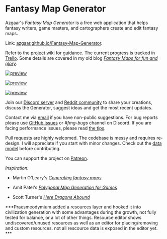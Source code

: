 # Fantasy Map Generator

Azgaar's _Fantasy Map Generator_ is a free web application that helps fantasy writers, game masters, and cartographers create and edit fantasy maps.

Link: [azgaar.github.io/Fantasy-Map-Generator](https://azgaar.github.io/Fantasy-Map-Generator).

Refer to the [project wiki](https://github.com/Azgaar/Fantasy-Map-Generator/wiki) for guidance. The current progress is tracked in [Trello](https://trello.com/b/7x832DG4/fantasy-map-generator). Some details are covered in my old blog [_Fantasy Maps for fun and glory_](https://azgaar.wordpress.com).

[![preview](https://github.com/Azgaar/Fantasy-Map-Generator/assets/26469650/9502eae9-92e0-4d0d-9f17-a2ba4a565c01)](https://github.com/Azgaar/Fantasy-Map-Generator/assets/26469650/11a42446-4bd5-4526-9cb1-3ef97c868992)

[![preview](https://github.com/Azgaar/Fantasy-Map-Generator/assets/26469650/e751a9e5-7986-4638-b8a9-362395ef7583)](https://github.com/Azgaar/Fantasy-Map-Generator/assets/26469650/e751a9e5-7986-4638-b8a9-362395ef7583)

[![preview](https://github.com/Azgaar/Fantasy-Map-Generator/assets/26469650/b0d0efde-a0d1-4e80-8818-ea3dd83c2323)](https://github.com/Azgaar/Fantasy-Map-Generator/assets/26469650/b0d0efde-a0d1-4e80-8818-ea3dd83c2323)

Join our [Discord server](https://discordapp.com/invite/X7E84HU) and [Reddit community](https://www.reddit.com/r/FantasyMapGenerator) to share your creations, discuss the Generator, suggest ideas and get the most recent updates.

Contact me via [email](mailto:azgaar.fmg@yandex.com) if you have non-public suggestions. For bug reports please use [GitHub issues](https://github.com/Azgaar/Fantasy-Map-Generator/issues) or _#fmg-bugs_ channel on Discord. If you are facing performance issues, please read [the tips](https://github.com/Azgaar/Fantasy-Map-Generator/wiki/Tips#performance-tips).

Pull requests are highly welcomed. The codebase is messy and requires re-design. I will appreciate if you start with minor changes. Check out the [data model](https://github.com/Azgaar/Fantasy-Map-Generator/wiki/Data-model) before contributing.

You can support the project on [Patreon](https://www.patreon.com/azgaar).

_Inspiration:_

- Martin O'Leary's [_Generating fantasy maps_](https://mewo2.com/notes/terrain)

- Amit Patel's [_Polygonal Map Generation for Games_](http://www-cs-students.stanford.edu/~amitp/game-programming/polygon-map-generation)

- Scott Turner's [_Here Dragons Abound_](https://heredragonsabound.blogspot.com)

***Praesmeodymium added a resources layer and hooked it into civilization generation with some advantages during the growth, not fully tested for balance, or a lot of other things. Resource editor shows undiscovered/unused resources as well as an editor for placing/removing and custom resources. not all rescource data is exposed in the editor yet. ***

